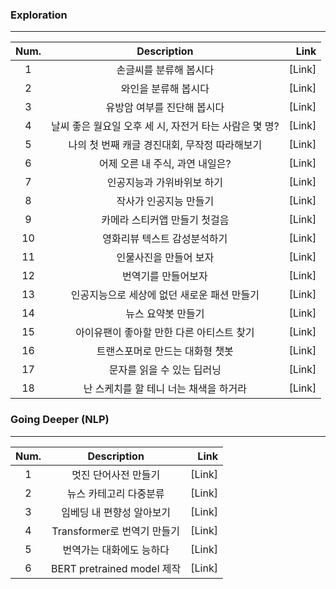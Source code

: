 


### Exploration
-----

| Num. | Description                                      | Link        |
| :---------:  |:-------------------:                         |  -------------------: |
| 1            |  손글씨를 분류해 봅시다 |  [Link]
| 2            | 와인을 분류해 봅시다 |   [Link]
| 3               | 유방암 여부를 진단해 봅시다  |  [Link]
| 4               | 날씨 좋은 월요일 오후 세 시, 자전거 타는 사람은 몇 명?  | [Link]
| 5               |  나의 첫 번째 캐글 경진대회, 무작정 따라해보기  | [Link]
| 6               | 어제 오른 내 주식, 과연 내일은?  | [Link]
| 7               |  인공지능과 가위바위보 하기  | [Link] 
| 8               | 작사가 인공지능 만들기  | [Link] 
| 9               | 카메라 스티커앱 만들기 첫걸음  |  [Link] 
| 10              |  영화리뷰 텍스트 감성분석하기  | [Link]
| 11              |인물사진을 만들어 보자  |[Link]
| 12              |번역기를 만들어보자  |[Link]
| 13              | 인공지능으로 세상에 없던 새로운 패션 만들기 |[Link]
| 14              | 뉴스 요약봇 만들기 |[Link]
| 15              |  아이유팬이 좋아할 만한 다른 아티스트 찾기|[Link]
|16               | 트랜스포머로 만드는 대화형 챗봇 | [Link]
|17               | 문자를 읽을 수 있는 딥러닝 | [Link]
|18               | 난 스케치를 할 테니 너는 채색을 하거라| [Link]


### Going Deeper (NLP)
-----

| Num. | Description                                      | Link        |
| :---------: | :-------------------:                         |  -------------------: |
| 1            | 멋진 단어사전 만들기 |  [Link]    
| 2             | 뉴스 카테고리 다중분류|[Link]
| 3             |  임베딩 내 편향성 알아보기|[Link]
| 4             |  Transformer로 번역기 만들기| [Link]
| 5             |번역가는 대화에도 능하다| [Link]
| 6             | BERT pretrained model 제작| [Link]|
 
